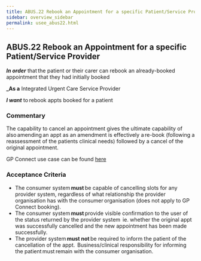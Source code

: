 ```yaml
---
title: ABUS.22 Rebook an Appointment for a specific Patient/Service Provider 
sidebar: overview_sidebar
permalink: usee_abus22.html
---
```


## ABUS.22 Rebook an Appointment for a specific Patient/Service Provider 
**_In order_** that the patient or their carer can rebook an already-booked appointment that they had initially booked 

**_As a** Integrated Urgent Care Service Provider

**_I want_** to rebook appts booked for a patient 

### Commentary 
The capability to cancel an appointment gives the ultimate capability of also amending an appt as an amendment is effectively a re-book (following a reassessment of the patients clinical needs) followed by a cancel of the original appointment.  

GP Connect use case can be found <a href="https://nhsconnect.github.io/gpconnect/appointments_use_case_cancel_an_appointment.html" target="_blank">here</a>

### Acceptance Criteria  
* The consumer system **must** be capable of cancelling slots for any provider system, regardless of what relationship the provider organisation has with the consumer organisation (does not apply to GP Connect booking).
* The consumer system **must** provide visible confirmation to the user of the status returned by the provider system  ie. whether the original appt was successfully cancelled and the new appointment has been made successfully. 
* The provider system **must not** be required to inform the patient of the cancellation of the appt.  Business/clinical responsibility for informing the patient must remain with the consumer organisation. 
